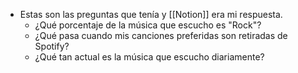 - Estas son las preguntas que tenía y [[Notion]] era mi respuesta.
	- ¿Qué porcentaje de la música que escucho es "Rock"?
	- ¿Qué pasa cuando mis canciones preferidas son retiradas de Spotify?
	- ¿Qué tan actual es la música que escucho diariamente?